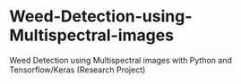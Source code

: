 # Weed-Detection-using-Multispectral-images
Weed Detection using Multispectral images with Python and Tensorflow/Keras (Research Project)
